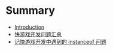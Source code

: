 # Summary

* [Introduction](README.md)
* [快游戏开发问题汇总](chapter1.md)
* [记快游戏开发中遇到的 instanceof 问题](constructorde-yi-ci-shi-yong.md)

